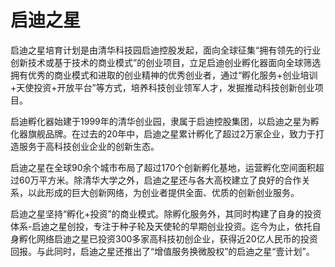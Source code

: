 # 

# 启迪之星

启迪之星培育计划是由清华科技园启迪控股发起，面向全球征集“拥有领先的行业创新技术或基于技术的商业模式”的创业项目，立足启迪创业孵化器面向全球筛选拥有优秀的商业模式和进取的创业精神的优秀创业者，通过“孵化服务+创业培训+天使投资+开放平台”等方式，培养科技创业领军人才，发掘推动科技创新创业项目。

启迪孵化器始建于1999年的清华创业园，隶属于启迪控股集团，以启迪之星为孵化器旗舰品牌。在过去的20年中，启迪之星累计孵化了超过2万家企业，致力于打造服务于高科技创业企业的创新生态。

启迪之星在全球90余个城市布局了超过170个创新孵化基地，运营孵化空间面积超过60万平方米。除清华大学之外，启迪之星还与各大高校建立了良好的合作关系，以此形成的巨大创新网络，为创业者提供全面、优质的创新创业服务。

启迪之星坚持“孵化+投资”的商业模式。除孵化服务外，其同时构建了自身的投资体系-启迪之星创投，专注于种子轮及天使轮的早期创业投资。迄今为止，依托自身孵化网络启迪之星已投资300多家高科技初创企业，获得近20亿人民币的投资回报。与此同时，启迪之星还推出了“增值服务换微股权”的启迪之星“壹计划”。

